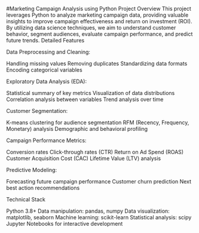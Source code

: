 #Marketing Campaign Analysis using Python
Project Overview
This project leverages Python to analyze marketing campaign data, providing valuable insights to improve campaign effectiveness and return on investment (ROI). By utilizing data science techniques, we aim to understand customer behavior, segment audiences, evaluate campaign performance, and predict future trends.
Detailed Features

Data Preprocessing and Cleaning:

Handling missing values
Removing duplicates
Standardizing data formats
Encoding categorical variables


Exploratory Data Analysis (EDA):

Statistical summary of key metrics
Visualization of data distributions
Correlation analysis between variables
Trend analysis over time


Customer Segmentation:

K-means clustering for audience segmentation
RFM (Recency, Frequency, Monetary) analysis
Demographic and behavioral profiling


Campaign Performance Metrics:

Conversion rates
Click-through rates (CTR)
Return on Ad Spend (ROAS)
Customer Acquisition Cost (CAC)
Lifetime Value (LTV) analysis


Predictive Modeling:

Forecasting future campaign performance
Customer churn prediction
Next best action recommendations



Technical Stack

Python 3.8+
Data manipulation: pandas, numpy
Data visualization: matplotlib, seaborn
Machine learning: scikit-learn
Statistical analysis: scipy
Jupyter Notebooks for interactive development
